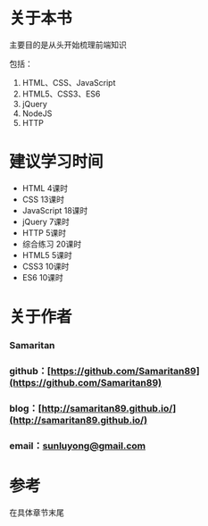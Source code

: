 # 关于本书

主要目的是从头开始梳理前端知识

包括：

1. HTML、CSS、JavaScript
2. HTML5、CSS3、ES6
3. jQuery
4. NodeJS
5. HTTP

# 建议学习时间

* HTML 4课时
* CSS 13课时
* JavaScript 18课时
* jQuery 7课时
* HTTP 5课时
* 综合练习 20课时
* HTML5 5课时
* CSS3 10课时
* ES6 10课时


# 关于作者

### Samaritan

### github：[https://github.com/Samaritan89](https://github.com/Samaritan89)
### blog：[http://samaritan89.github.io/](http://samaritan89.github.io/)
### email：[sunluyong@gmail.com](mailto:sunluyong@gmail.com)

# 参考

在具体章节末尾


<script>
	window.addEventListener('load', function(){
		$(function(){
			$('a[href^=mailto]').each(function(index, ele){
				ele.target = '';
			});
		});
	}, false);
</script>
